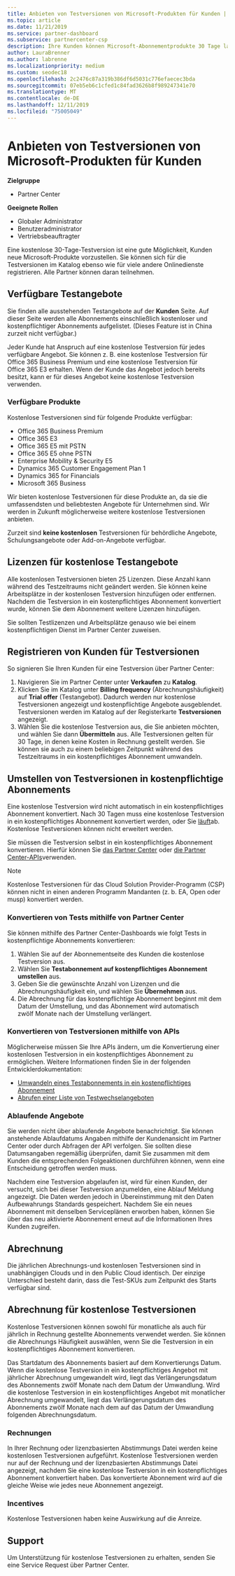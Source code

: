 ```yaml
---
title: Anbieten von Testversionen von Microsoft-Produkten für Kunden | Partner Center
ms.topic: article
ms.date: 11/21/2019
ms.service: partner-dashboard
ms.subservice: partnercenter-csp
description: Ihre Kunden können Microsoft-Abonnementprodukte 30 Tage lang testen. Registrieren Sie sich wie viele andere Onlinedienste für diese Tests im Katalog.
author: LauraBrenner
ms.author: labrenne
ms.localizationpriority: medium
ms.custom: seodec18
ms.openlocfilehash: 2c2476c87a319b386df6d5031c776efaecec3bda
ms.sourcegitcommit: 07eb5eb6c1cfed1c84fad3626b8f989247341e70
ms.translationtype: MT
ms.contentlocale: de-DE
ms.lasthandoff: 12/11/2019
ms.locfileid: "75005049"
---
```

# <a name="offer-your-customers-trials-of-microsoft-products"></a>Anbieten von Testversionen von Microsoft-Produkten für Kunden

**Zielgruppe**

- Partner Center

**Geeignete Rollen**
-   Globaler Administrator 
-   Benutzeradministrator
-   Vertriebsbeauftragter

Eine kostenlose 30-Tage-Testversion ist eine gute Möglichkeit, Kunden neue Microsoft-Produkte vorzustellen. Sie können sich für die Testversionen im Katalog ebenso wie für viele andere Onlinedienste registrieren. Alle Partner können daran teilnehmen.

## <a name="available-trial-offers"></a>Verfügbare Testangebote

Sie finden alle ausstehenden Testangebote auf der **Kunden** Seite. Auf dieser Seite werden alle Abonnements einschließlich kostenloser und kostenpflichtiger Abonnements aufgelistet. (Dieses Feature ist in China zurzeit nicht verfügbar.)

Jeder Kunde hat Anspruch auf eine kostenlose Testversion für jedes verfügbare Angebot. Sie können z. B. eine kostenlose Testversion für Office 365 Business Premium und eine kostenlose Testversion für Office 365 E3 erhalten. Wenn der Kunde das Angebot jedoch bereits besitzt, kann er für dieses Angebot keine kostenlose Testversion verwenden.

### <a name="available-products"></a>Verfügbare Produkte

Kostenlose Testversionen sind für folgende Produkte verfügbar:

- Office 365 Business Premium
- Office 365 E3
- Office 365 E5 mit PSTN
- Office 365 E5 ohne PSTN
- Enterprise Mobility & Security E5
- Dynamics 365 Customer Engagement Plan 1
- Dynamics 365 for Financials
- Microsoft 365 Business

Wir bieten kostenlose Testversionen für diese Produkte an, da sie die umfassendsten und beliebtesten Angebote für Unternehmen sind. Wir werden in Zukunft möglicherweise weitere kostenlose Testversionen anbieten.

Zurzeit sind **keine kostenlosen** Testversionen für behördliche Angebote, Schulungsangebote oder Add-on-Angebote verfügbar.

## <a name="licenses-for-free-trial-offers"></a>Lizenzen für kostenlose Testangebote

Alle kostenlosen Testversionen bieten 25 Lizenzen. Diese Anzahl kann während des Testzeitraums nicht geändert werden. Sie können keine Arbeitsplätze in der kostenlosen Testversion hinzufügen oder entfernen. Nachdem die Testversion in ein kostenpflichtiges Abonnement konvertiert wurde, können Sie dem Abonnement weitere Lizenzen hinzufügen.

Sie sollten Testlizenzen und Arbeitsplätze genauso wie bei einem kostenpflichtigen Dienst im Partner Center zuweisen.

## <a name="sign-customers-up-for-trials"></a>Registrieren von Kunden für Testversionen

So signieren Sie Ihren Kunden für eine Testversion über Partner Center:

1. Navigieren Sie im Partner Center unter **Verkaufen** zu **Katalog**. 
2. Klicken Sie im Katalog unter **Billing frequency** (Abrechnungshäufigkeit) auf **Trial offer** (Testangebot). Dadurch werden nur kostenlose Testversionen angezeigt und kostenpflichtige Angebote ausgeblendet. Testversionen werden im Katalog auf der Registerkarte **Testversionen** angezeigt.
3. Wählen Sie die kostenlose Testversion aus, die Sie anbieten möchten, und wählen Sie dann **Übermitteln** aus. Alle Testversionen gelten für 30 Tage, in denen keine Kosten in Rechnung gestellt werden. Sie können sie auch zu einem beliebigen Zeitpunkt während des Testzeitraums in ein kostenpflichtiges Abonnement umwandeln.

## <a name="converting-trials-to-paid-subscriptions"></a>Umstellen von Testversionen in kostenpflichtige Abonnements

Eine kostenlose Testversion wird nicht automatisch in ein kostenpflichtiges Abonnement konvertiert. Nach 30 Tagen muss eine kostenlose Testversion in ein kostenpflichtiges Abonnement konvertiert werden, oder Sie [läuft](#expiring-offers)ab. Kostenlose Testversionen können nicht erweitert werden.

Sie müssen die Testversion selbst in ein kostenpflichtiges Abonnement konvertieren. Hierfür können Sie [das Partner Center](#convert-trials-using-partner-center) oder [die Partner Center-APIs](#convert-trials-using-apis)verwenden.

> [!NOTE]
> Kostenlose Testversionen für das Cloud Solution Provider-Programm (CSP) können nicht in einen anderen Programm Mandanten (z. b. EA, Open oder musp) konvertiert werden.

### <a name="convert-trials-using-partner-center"></a>Konvertieren von Tests mithilfe von Partner Center

Sie können mithilfe des Partner Center-Dashboards wie folgt Tests in kostenpflichtige Abonnements konvertieren:

1. Wählen Sie auf der Abonnementseite des Kunden die kostenlose Testversion aus.
2. Wählen Sie **Testabonnement auf kostenpflichtiges Abonnement umstellen** aus.
3. Geben Sie die gewünschte Anzahl von Lizenzen und die Abrechnungshäufigkeit ein, und wählen Sie **Übernehmen** aus.
4. Die Abrechnung für das kostenpflichtige Abonnement beginnt mit dem Datum der Umstellung, und das Abonnement wird automatisch zwölf Monate nach der Umstellung verlängert. 

### <a name="convert-trials-using-apis"></a>Konvertieren von Testversionen mithilfe von APIs

Möglicherweise müssen Sie Ihre APIs ändern, um die Konvertierung einer kostenlosen Testversion in ein kostenpflichtiges Abonnement zu ermöglichen. Weitere Informationen finden Sie in der folgenden Entwicklerdokumentation:

- [Umwandeln eines Testabonnements in ein kostenpflichtiges Abonnement](https://docs.microsoft.com/partner-center/develop/convert-a-trial-subscription-to-paid)
- [Abrufen einer Liste von Testwechselangeboten](https://docs.microsoft.com/partner-center/develop/get-a-list-of-trial-conversion-offers)

### <a name="expiring-offers"></a>Ablaufende Angebote

Sie werden nicht über ablaufende Angebote benachrichtigt. Sie können anstehende Ablaufdatums Angaben mithilfe der Kundenansicht im Partner Center oder durch Abfragen der API verfolgen. Sie sollten diese Datumsangaben regemäßig überprüfen, damit Sie zusammen mit dem Kunden die entsprechenden Folgeaktionen durchführen können, wenn eine Entscheidung getroffen werden muss.

Nachdem eine Testversion abgelaufen ist, wird für einen Kunden, der versucht, sich bei dieser Testversion anzumelden, eine Ablauf Meldung angezeigt. Die Daten werden jedoch in Übereinstimmung mit den Daten Aufbewahrungs Standards gespeichert. Nachdem Sie ein neues Abonnement mit denselben Serviceplänen erworben haben, können Sie über das neu aktivierte Abonnement erneut auf die Informationen Ihres Kunden zugreifen.

## <a name="billing"></a>Abrechnung

Die jährlichen Abrechnungs-und kostenlosen Testversionen sind in unabhängigen Clouds und in den Public Cloud identisch. Der einzige Unterschied besteht darin, dass die Test-SKUs zum Zeitpunkt des Starts verfügbar sind.

## <a name="billing-for-free-trials"></a>Abrechnung für kostenlose Testversionen

Kostenlose Testversionen können sowohl für monatliche als auch für jährlich in Rechnung gestellte Abonnements verwendet werden. Sie können die Abrechnungs Häufigkeit auswählen, wenn Sie die Testversion in ein kostenpflichtiges Abonnement konvertieren.

Das Startdatum des Abonnements basiert auf dem Konvertierungs Datum. Wenn die kostenlose Testversion in ein kostenpflichtiges Angebot mit jährlicher Abrechnung umgewandelt wird, liegt das Verlängerungsdatum des Abonnements zwölf Monate nach dem Datum der Umwandlung. Wird die kostenlose Testversion in ein kostenpflichtiges Angebot mit monatlicher Abrechnung umgewandelt, liegt das Verlängerungsdatum des Abonnements zwölf Monate nach dem auf das Datum der Umwandlung folgenden Abrechnungsdatum.

### <a name="invoices"></a>Rechnungen

In Ihrer Rechnung oder lizenzbasierten Abstimmungs Datei werden keine kostenlosen Testversionen aufgeführt. Kostenlose Testversionen werden nur auf der Rechnung und der lizenzbasierten Abstimmungs Datei angezeigt, nachdem Sie eine kostenlose Testversion in ein kostenpflichtiges Abonnement konvertiert haben. Das konvertierte Abonnement wird auf die gleiche Weise wie jedes neue Abonnement angezeigt.

### <a name="incentives"></a>Incentives

Kostenlose Testversionen haben keine Auswirkung auf die Anreize.

## <a name="support"></a>Support

Um Unterstützung für kostenlose Testversionen zu erhalten, senden Sie eine Service Request über Partner Center.
